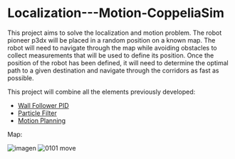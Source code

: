 # Localization---Motion-CoppeliaSim
This project aims to solve the localization and motion problem. The robot pioneer p3dx will be placed in a random position on a known map. The robot will need to navigate through the map while avoiding obstacles to collect measurements that will be used to define its position. Once the position of the robot has been defined, it will need to determine the optimal path to a given destination and navigate through the corridors as fast as possible.

This project will combine all the elements previously developed:
* [Wall Follower PID](https://github.com/IgnacioOZM/Wall-Follower-PID-CoppeliaSim)
* [Particle Filter](https://github.com/IgnacioOZM/Particle-Filter-CoppeliaSim)
* [Motion Planning](https://github.com/IgnacioOZM/Motion_Planning-CoppeliaSim)

Map:

![imagen](https://user-images.githubusercontent.com/52241642/194764154-38b2940f-4610-4c1d-8753-535133e9e64e.png)
![0101 move](https://user-images.githubusercontent.com/52241642/194764163-a22c10d5-e5fb-4f1a-b78c-f03fa802942e.jpg)
